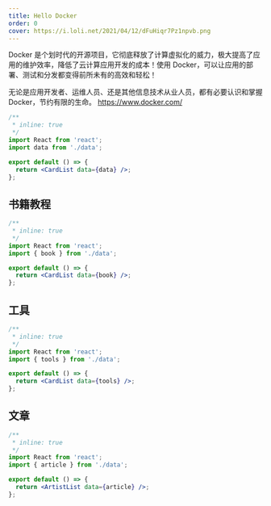 ```yaml
---
title: Hello Docker
order: 0
cover: https://i.loli.net/2021/04/12/dFuHiqr7Pz1npvb.png
---
```


Docker 是个划时代的开源项目，它彻底释放了计算虚拟化的威力，极大提高了应用的维护效率，降低了云计算应用开发的成本！使用 Docker，可以让应用的部署、测试和分发都变得前所未有的高效和轻松！

无论是应用开发者、运维人员、还是其他信息技术从业人员，都有必要认识和掌握 Docker，节约有限的生命。
https://www.docker.com/

```jsx
/**
 * inline: true
 */
import React from 'react';
import data from './data';

export default () => {
  return <CardList data={data} />;
};
```

## 书籍教程

```jsx
/**
 * inline: true
 */
import React from 'react';
import { book } from './data';

export default () => {
  return <CardList data={book} />;
};
```

## 工具

```jsx
/**
 * inline: true
 */
import React from 'react';
import { tools } from './data';

export default () => {
  return <CardList data={tools} />;
};
```

## 文章

```jsx
/**
 * inline: true
 */
import React from 'react';
import { article } from './data';

export default () => {
  return <ArtistList data={article} />;
};
```
